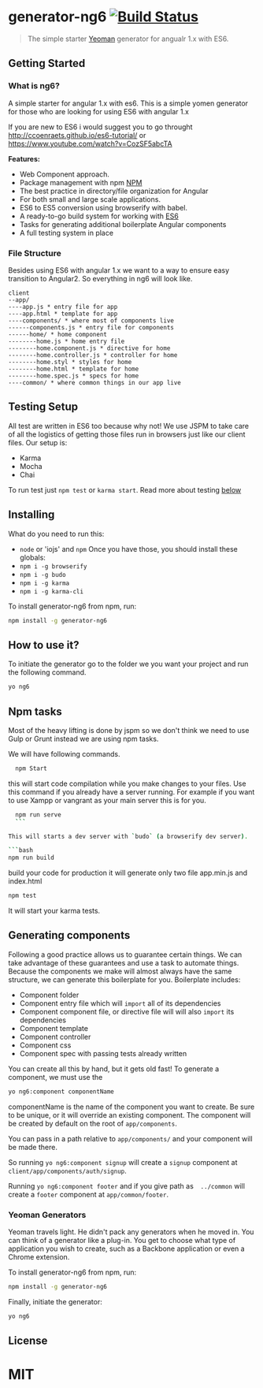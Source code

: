 # generator-ng6 [![Build Status](https://secure.travis-ci.org/dimpu/generator-ng6.png?branch=master)](https://travis-ci.org/dimpu/generator-ng6)

> The simple starter [Yeoman](http://yeoman.io) generator for angualr 1.x with ES6.


## Getting Started
### What is ng6?
A simple starter for angular 1.x with es6. This is a simple yomen generator for those who are looking for using ES6 with angular 1.x

If you are new to ES6 i would suggest you to go throught http://ccoenraets.github.io/es6-tutorial/ or https://www.youtube.com/watch?v=CozSF5abcTA

**Features:**
* Web Component approach.
* Package management with npm [NPM](http://npmjs.org)
* The best practice in directory/file organization for Angular
* For both small and large scale applications.
* ES6 to ES5 conversion using browserify with babel.
* A ready-to-go build system for working with [ES6](https://git.io/es6features)
* Tasks for generating additional boilerplate Angular components
* A full testing system in place


### File Structure
Besides using ES6 with angular 1.x we want to a way to ensure easy transition to Angular2. So everything in ng6 will look like.
```
client
--app/
----app.js * entry file for app
----app.html * template for app
----components/ * where most of components live
------components.js * entry file for components
------home/ * home component
--------home.js * home entry file
--------home.component.js * directive for home
--------home.controller.js * controller for home
--------home.styl * styles for home
--------home.html * template for home
--------home.spec.js * specs for home
----common/ * where common things in our app live
```

## Testing Setup
All test are written in ES6 too because why not! We use JSPM to take care of all the logistics of getting those files run in browsers just like our client files. Our setup is:

* Karma
* Mocha
* Chai

To run test just `npm test` or `karma start`. Read more about testing [below](#testing)

## Installing
What do you need to run this:
* `node` or 'iojs' and `npm`
Once you have those, you should install these globals:
* `npm i -g browserify`
* `npm i -g budo`
* `npm i -g karma`
* `npm i -g karma-cli`

To install generator-ng6 from npm, run:

```bash
npm install -g generator-ng6
```
## How to use it?
To initiate the generator go to the folder we you want your project and run the following command.

```bash
yo ng6
```

## Npm tasks

Most of the heavy lifting is done by jspm so we don't think we need to use Gulp or Grunt instead we are using npm tasks.

We will have following commands.

```bash
  npm Start
  ```
  this will start code compilation while you make changes to your files. Use this command if you already have a server running. For example if you want to use Xampp or vangrant as your main server this is for you.

  ```bash
    npm run serve
    ```

 This will starts a dev server with `budo` (a browserify dev server).

 ```bash
 npm run build
 ```
build your code for production it will generate only two file app.min.js and index.html

```bash
npm test
```
It will start your karma tests.


## Generating components
Following a good practice allows us to guarantee certain things. We can take advantage of these guarantees and use a task to automate things. Because the components we make will almost always have the same structure, we can generate this boilerplate for you. Boilerplate includes:
* Component folder
* Component entry file which will `import` all of its dependencies
* Component component file, or directive file will will also `import` its dependencies
* Component template
* Component controller
* Component css
* Component spec with passing tests already written

You can create all this by hand, but it gets old fast!
To generate a component, we must use the

```bash
yo ng6:component componentName
```
componentName is the name of the component you want to create. Be sure to be unique, or it will override an existing component.
The component will be created by default on the root of `app/components`.

You can pass in a path relative to `app/components/` and your component will be made there.

So running `yo ng6:component signup` will create a `signup` component at `client/app/components/auth/signup`.

Running `yo ng6:component footer` and if you give path as`  ../common` will create a `footer` component at `app/common/footer`.



### Yeoman Generators

Yeoman travels light. He didn't pack any generators when he moved in. You can think of a generator like a plug-in. You get to choose what type of application you wish to create, such as a Backbone application or even a Chrome extension.

To install generator-ng6 from npm, run:

```bash
npm install -g generator-ng6
```

Finally, initiate the generator:

```bash
yo ng6
```


## License

MIT
=======
